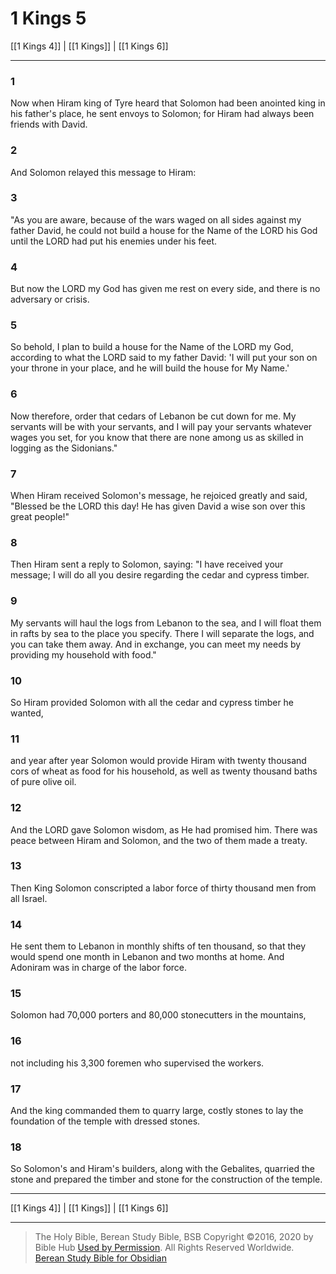 # 1 Kings 5

[[1 Kings 4]] | [[1 Kings]] | [[1 Kings 6]]

---

### 1
Now when Hiram king of Tyre heard that Solomon had been anointed king in his father's place, he sent envoys to Solomon; for Hiram had always been friends with David.

### 2
And Solomon relayed this message to Hiram:

### 3
"As you are aware, because of the wars waged on all sides against my father David, he could not build a house for the Name of the LORD his God until the LORD had put his enemies under his feet.

### 4
But now the LORD my God has given me rest on every side, and there is no adversary or crisis.

### 5
So behold, I plan to build a house for the Name of the LORD my God, according to what the LORD said to my father David: 'I will put your son on your throne in your place, and he will build the house for My Name.'

### 6
Now therefore, order that cedars of Lebanon be cut down for me. My servants will be with your servants, and I will pay your servants whatever wages you set, for you know that there are none among us as skilled in logging as the Sidonians."

### 7
When Hiram received Solomon's message, he rejoiced greatly and said, "Blessed be the LORD this day! He has given David a wise son over this great people!"

### 8
Then Hiram sent a reply to Solomon, saying: "I have received your message; I will do all you desire regarding the cedar and cypress timber.

### 9
My servants will haul the logs from Lebanon to the sea, and I will float them in rafts by sea to the place you specify. There I will separate the logs, and you can take them away. And in exchange, you can meet my needs by providing my household with food."

### 10
So Hiram provided Solomon with all the cedar and cypress timber he wanted,

### 11
and year after year Solomon would provide Hiram with twenty thousand cors of wheat as food for his household, as well as twenty thousand baths of pure olive oil.

### 12
And the LORD gave Solomon wisdom, as He had promised him. There was peace between Hiram and Solomon, and the two of them made a treaty.

### 13
Then King Solomon conscripted a labor force of thirty thousand men from all Israel.

### 14
He sent them to Lebanon in monthly shifts of ten thousand, so that they would spend one month in Lebanon and two months at home. And Adoniram was in charge of the labor force.

### 15
Solomon had 70,000 porters and 80,000 stonecutters in the mountains,

### 16
not including his 3,300 foremen who supervised the workers.

### 17
And the king commanded them to quarry large, costly stones to lay the foundation of the temple with dressed stones.

### 18
So Solomon's and Hiram's builders, along with the Gebalites, quarried the stone and prepared the timber and stone for the construction of the temple.

---

[[1 Kings 4]] | [[1 Kings]] | [[1 Kings 6]]

---

> The Holy Bible, Berean Study Bible, BSB
> Copyright &copy;2016, 2020 by Bible Hub
> [Used by Permission](https://berean.bible/terms.htm). All Rights Reserved Worldwide.
> [Berean Study Bible for Obsidian](https://github.com/gapmiss/berean-study-bible-for-obsidian)

